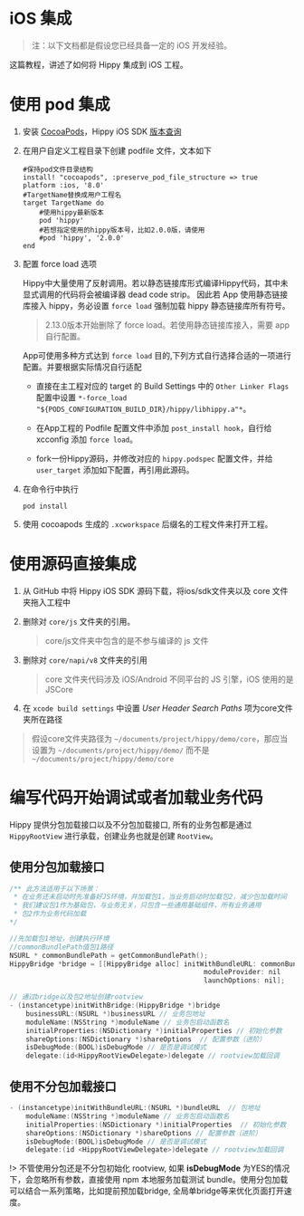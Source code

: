 # iOS 集成

>注：以下文档都是假设您已经具备一定的 iOS 开发经验。

这篇教程，讲述了如何将 Hippy 集成到 iOS 工程。

# 使用 pod 集成

1. 安装 [CocoaPods](https://cocoapods.org/)，Hippy iOS SDK [版本查询](https://cocoapods.org/pods/hippy)

2. 在用户自定义工程目录下创建 podfile 文件，文本如下

    ```text
    #保持pod文件目录结构
    install! "cocoapods", :preserve_pod_file_structure => true
    platform :ios, '8.0'
    #TargetName替换成用户工程名
    target TargetName do
        #使用hippy最新版本
        pod 'hippy'
        #若想指定使用的hippy版本号，比如2.0.0版，请使用
        #pod 'hippy', '2.0.0'
    end
    ```

3. 配置 force load 选项

    Hippy中大量使用了反射调用。若以静态链接库形式编译Hippy代码，其中未显式调用的代码将会被编译器 dead code strip。
    因此若 App 使用静态链接库接入 hippy，务必设置 `force load` 强制加载 hippy 静态链接库所有符号。
   
    > 2.13.0版本开始删除了 force load。若使用静态链接库接入，需要 app 自行配置。

    App可使用多种方式达到 `force load` 目的,下列方式自行选择合适的一项进行配置。并要根据实际情况自行适配

    * 直接在主工程对应的 target 的 Build Settings 中的 `Other Linker Flags` 配置中设置 `*-force_load "${PODS_CONFIGURATION_BUILD_DIR}/hippy/libhippy.a"*`。

    * 在App工程的 Podfile 配置文件中添加 `post_install hook`，自行给 xcconfig 添加 `force load`。

    * fork一份Hippy源码，并修改对应的 `hippy.podspec` 配置文件，并给 `user_target` 添加如下配置，再引用此源码。

4. 在命令行中执行

    ```text
    pod install
    ```

5. 使用 cocoapods 生成的 `.xcworkspace` 后缀名的工程文件来打开工程。

# 使用源码直接集成

1. 从 GitHub 中将 Hippy iOS SDK 源码下载，将ios/sdk文件夹以及 core 文件夹拖入工程中

2. 删除对 `core/js` 文件夹的引用。

   > core/js文件夹中包含的是不参与编译的 js 文件

3. 删除对 `core/napi/v8` 文件夹的引用

   > core 文件夹代码涉及 iOS/Android 不同平台的 JS 引擎，iOS 使用的是 JSCore

4. 在 `xcode build settings` 中设置 *User Header Search Paths* 项为core文件夹所在路径

 > 假设core文件夹路径为 `~/documents/project/hippy/demo/core`，那应当设置为 `~/documents/project/hippy/demo/` 而不是 `~/documents/project/hippy/demo/core`

# 编写代码开始调试或者加载业务代码

Hippy 提供分包加载接口以及不分包加载接口, 所有的业务包都是通过 `HippyRootView` 进行承载，创建业务也就是创建 `RootView`。

## 使用分包加载接口

``` objectivec
/** 此方法适用于以下场景：
 * 在业务还未启动时先准备好JS环境，并加载包1，当业务启动时加载包2，减少包加载时间
 * 我们建议包1作为基础包，与业务无关，只包含一些通用基础组件，所有业务通用
 * 包2作为业务代码加载
*/

//先加载包1地址，创建执行环境
//commonBundlePath值包1路径
NSURL * commonBundlePath = getCommonBundlePath();
HippyBridge *bridge = [[HippyBridge alloc] initWithBundleURL: commonBundlePath
                                                moduleProvider: nil
                                                launchOptions: nil];

// 通过bridge以及包2地址创建rootview
- (instancetype)initWithBridge:(HippyBridge *)bridge  
    businessURL:(NSURL *)businessURL // 业务包地址
    moduleName:(NSString *)moduleName // 业务包启动函数名
    initialProperties:(NSDictionary *)initialProperties // 初始化参数
    shareOptions:(NSDictionary *)shareOptions  // 配置参数（进阶）
    isDebugMode:(BOOL)isDebugMode // 是否是调试模式
    delegate:(id<HippyRootViewDelegate>)delegate // rootview加载回调

```

## 使用不分包加载接口

``` objectivec
- (instancetype)initWithBundleURL:(NSURL *)bundleURL  // 包地址
    moduleName:(NSString *)moduleName // 业务包启动函数名
    initialProperties:(NSDictionary *)initialProperties  // 初始化参数
    shareOptions:(NSDictionary *)shareOptions // 配置参数（进阶）
    isDebugMode:(BOOL)isDebugMode // 是否是调试模式
    delegate:(id <HippyRootViewDelegate>)delegate // rootview加载回调
```

!> 不管使用分包还是不分包初始化 rootview, 如果 **isDebugMode** 为YES的情况下，会忽略所有参数，直接使用 npm 本地服务加载测试 bundle。使用分包加载可以结合一系列策略，比如提前预加载bridge, 全局单bridge等来优化页面打开速度。
